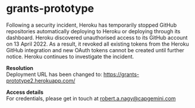 # grants-prototype
Following a security incident, Heroku has temporarily stopped GitHub repositories automatically deploying to Heroku or deploying through its dashboard. Heroku discovered unauthorised access to its GitHub account on 13 April 2022. As a result, it revoked all existing tokens from the Heroku GitHub integration and new OAuth tokens cannot be created until further notice. Heroku continues to investigate the incident.

<strong>Resolution</strong><br>
Deployment URL has been changed to:
https://grants-prototype2.herokuapp.com/

<strong>Access details</strong><br>
For credentials, please get in touch at robert.a.nagy@capgemini.com
